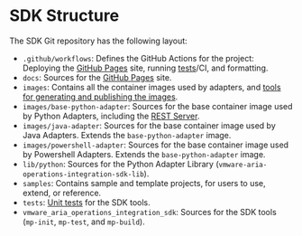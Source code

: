 # SDK Structure

The SDK Git repository has the following layout:
* `.github/workflows`: Defines the GitHub Actions for the project: Deploying the [GitHub Pages](documentation.md) site, running [tests](tests.md)/CI, and formatting.
* `docs`: Sources for the [GitHub Pages](documentation.md) site.
* `images`: Contains all the container images used by adapters, and [tools for generating and publishing the images](docker.md).
* `images/base-python-adapter`: Sources for the base container image used by Python Adapters, including the [REST Server](http_server.md).
* `images/java-adapter`: Sources for the base container image used by Java Adapters. Extends the `base-python-adapter` image.
* `images/powershell-adapter`: Sources for the base container image used by Powershell Adapters. Extends the `base-python-adapter` image.
* `lib/python`: Sources for the Python Adapter Library (`vmware-aria-operations-integration-sdk-lib`).
* `samples`: Contains sample and template projects, for users to use, extend, or reference.
* `tests`: [Unit tests](tests.md) for the SDK tools.
* `vmware_aria_operations_integration_sdk`: Sources for the SDK tools (`mp-init`, `mp-test`, and `mp-build`).
